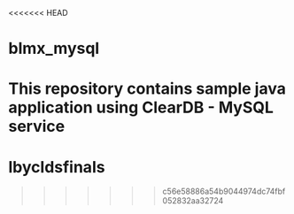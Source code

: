 <<<<<<< HEAD
# blmx_mysql
This repository contains sample java application using ClearDB - MySQL service
=======
# lbycldsfinals
>>>>>>> c56e58886a54b9044974dc74fbf052832aa32724
